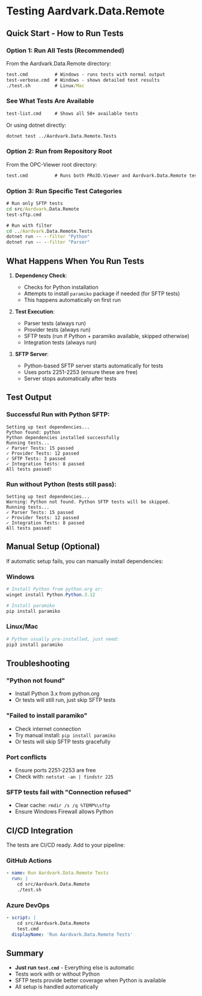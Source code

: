 # Testing Aardvark.Data.Remote

## Quick Start - How to Run Tests

### Option 1: Run All Tests (Recommended)
From the Aardvark.Data.Remote directory:
```cmd
test.cmd          # Windows - runs tests with normal output
test-verbose.cmd  # Windows - shows detailed test results
./test.sh         # Linux/Mac
```

### See What Tests Are Available
```cmd
test-list.cmd     # Shows all 50+ available tests
```

Or using dotnet directly:
```bash
dotnet test ../Aardvark.Data.Remote.Tests
```

### Option 2: Run from Repository Root
From the OPC-Viewer root directory:
```cmd
test.cmd          # Runs both PRo3D.Viewer and Aardvark.Data.Remote tests
```

### Option 3: Run Specific Test Categories
```cmd
# Run only SFTP tests
cd src/Aardvark.Data.Remote
test-sftp.cmd

# Run with filter
cd ../Aardvark.Data.Remote.Tests
dotnet run -- --filter "Python"
dotnet run -- --filter "Parser"
```

## What Happens When You Run Tests

1. **Dependency Check**: 
   - Checks for Python installation
   - Attempts to install `paramiko` package if needed (for SFTP tests)
   - This happens automatically on first run

2. **Test Execution**:
   - Parser tests (always run)
   - Provider tests (always run)
   - SFTP tests (run if Python + paramiko available, skipped otherwise)
   - Integration tests (always run)

3. **SFTP Server**:
   - Python-based SFTP server starts automatically for tests
   - Uses ports 2251-2253 (ensure these are free)
   - Server stops automatically after tests

## Test Output

### Successful Run with Python SFTP:
```
Setting up test dependencies...
Python found: python
Python dependencies installed successfully
Running tests...
✓ Parser Tests: 15 passed
✓ Provider Tests: 12 passed  
✓ SFTP Tests: 3 passed
✓ Integration Tests: 8 passed
All tests passed!
```

### Run without Python (tests still pass):
```
Setting up test dependencies...
Warning: Python not found. Python SFTP tests will be skipped.
Running tests...
✓ Parser Tests: 15 passed
✓ Provider Tests: 12 passed
✓ Integration Tests: 8 passed
All tests passed!
```

## Manual Setup (Optional)

If automatic setup fails, you can manually install dependencies:

### Windows
```powershell
# Install Python from python.org or:
winget install Python.Python.3.12

# Install paramiko
pip install paramiko
```

### Linux/Mac
```bash
# Python usually pre-installed, just need:
pip3 install paramiko
```

## Troubleshooting

### "Python not found"
- Install Python 3.x from python.org
- Or tests will still run, just skip SFTP tests

### "Failed to install paramiko"
- Check internet connection
- Try manual install: `pip install paramiko`
- Or tests will skip SFTP tests gracefully

### Port conflicts
- Ensure ports 2251-2253 are free
- Check with: `netstat -an | findstr 225`

### SFTP tests fail with "Connection refused"
- Clear cache: `rmdir /s /q %TEMP%\sftp`
- Ensure Windows Firewall allows Python

## CI/CD Integration

The tests are CI/CD ready. Add to your pipeline:

### GitHub Actions
```yaml
- name: Run Aardvark.Data.Remote Tests
  run: |
    cd src/Aardvark.Data.Remote
    ./test.sh
```

### Azure DevOps
```yaml
- script: |
    cd src/Aardvark.Data.Remote
    test.cmd
  displayName: 'Run Aardvark.Data.Remote Tests'
```

## Summary

- **Just run `test.cmd`** - Everything else is automatic
- Tests work with or without Python
- SFTP tests provide better coverage when Python is available
- All setup is handled automatically